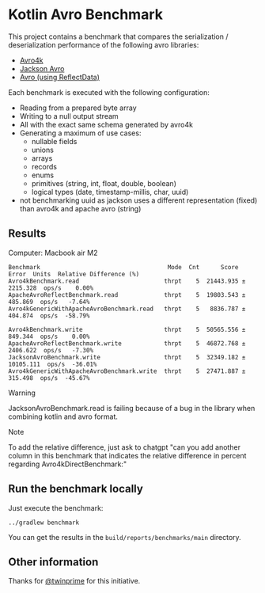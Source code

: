 # Kotlin Avro Benchmark

This project contains a benchmark that compares the serialization / deserialization performance of the following avro libraries:

- [Avro4k](https://github.com/avro-kotlin/avro4k/)
- [Jackson Avro](https://github.com/FasterXML/jackson-dataformats-binary/tree/master/avro)
- [Avro (using ReflectData)](https://avro.apache.org/)

Each benchmark is executed with the following configuration:
- Reading from a prepared byte array
- Writing to a null output stream
- All with the exact same schema generated by avro4k
- Generating a maximum of use cases:
  - nullable fields
  - unions
  - arrays
  - records
  - enums
  - primitives (string, int, float, double, boolean)
  - logical types (date, timestamp-millis, char, uuid)
- not benchmarking uuid as jackson uses a different representation (fixed) than avro4k and apache avro (string)

## Results

Computer: Macbook air M2

```
Benchmark                                    Mode  Cnt      Score       Error  Units  Relative Difference (%)
Avro4kBenchmark.read                        thrpt    5  21443.935 ±  2215.328  ops/s    0.00%
ApacheAvroReflectBenchmark.read             thrpt    5  19803.543 ±   485.869  ops/s   -7.64%
Avro4kGenericWithApacheAvroBenchmark.read   thrpt    5   8836.787 ±   404.874  ops/s  -58.79%

Avro4kBenchmark.write                       thrpt    5  50565.556 ±   849.344  ops/s    0.00%
ApacheAvroReflectBenchmark.write            thrpt    5  46872.768 ±  2406.622  ops/s   -7.30%
JacksonAvroBenchmark.write                  thrpt    5  32349.182 ± 10105.111  ops/s  -36.01%
Avro4kGenericWithApacheAvroBenchmark.write  thrpt    5  27471.887 ±   315.498  ops/s  -45.67%
```

> [!WARNING]
> JacksonAvroBenchmark.read is failing because of a bug in the library when combining kotlin and avro format.

> [!NOTE]
> To add the relative difference, just ask to chatgpt "can you add another column in this benchmark that indicates the relative difference in percent regarding
> Avro4kDirectBenchmark:"

## Run the benchmark locally

Just execute the benchmark:

```shell
../gradlew benchmark
```

You can get the results in the `build/reports/benchmarks/main` directory.

## Other information

Thanks for [@twinprime](https://github.com/twinprime) for this initiative.
